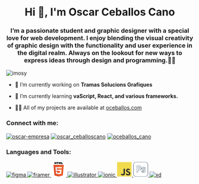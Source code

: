 <h1 align="center">Hi 👋, I'm Oscar Ceballos Cano</h1>
<h3 align="center">I’m a passionate student and graphic designer with a special love for web development. I enjoy blending the visual creativity of graphic design with the functionality and user experience in the digital realm. Always on the lookout for new ways to express ideas through design and programming.🚀✨</h3>

<p align="left"> <img src="https://komarev.com/ghpvc/?username=imosy&label=Profile%20views&color=0e75b6&style=flat" alt="imosy" /> </p>

- 🔭 I’m currently working on **Tramas Solucions Grafiques**

- 🌱 I’m currently learning **vaScript, React, and various frameworks.**

- 👨‍💻 All of my projects are available at [oceballos.com](oceballos.com)

<h3 align="left">Connect with me:</h3>
<p align="left">
<a href="https://codepen.io/oscar-empresa" target="blank"><img align="center" src="https://raw.githubusercontent.com/rahuldkjain/github-profile-readme-generator/master/src/images/icons/Social/codepen.svg" alt="oscar-empresa" height="30" width="40" /></a>
<a href="https://instagram.com/oscar_ceballoscano" target="blank"><img align="center" src="https://raw.githubusercontent.com/rahuldkjain/github-profile-readme-generator/master/src/images/icons/Social/instagram.svg" alt="oscar_ceballoscano" height="30" width="40" /></a>
<a href="https://www.behance.net/oceballos_cano" target="blank"><img align="center" src="https://raw.githubusercontent.com/rahuldkjain/github-profile-readme-generator/master/src/images/icons/Social/behance.svg" alt="oceballos_cano" height="30" width="40" /></a>
</p>

<h3 align="left">Languages and Tools:</h3>
<p align="left"> <a href="https://www.figma.com/" target="_blank" rel="noreferrer"> <img src="https://www.vectorlogo.zone/logos/figma/figma-icon.svg" alt="figma" width="40" height="40"/> </a> <a href="https://www.framer.com/" target="_blank" rel="noreferrer"> <img src="https://www.vectorlogo.zone/logos/framer/framer-icon.svg" alt="framer" width="40" height="40"/> </a> <a href="https://www.w3.org/html/" target="_blank" rel="noreferrer"> <img src="https://raw.githubusercontent.com/devicons/devicon/master/icons/html5/html5-original-wordmark.svg" alt="html5" width="40" height="40"/> </a> <a href="https://www.adobe.com/in/products/illustrator.html" target="_blank" rel="noreferrer"> <img src="https://www.vectorlogo.zone/logos/adobe_illustrator/adobe_illustrator-icon.svg" alt="illustrator" width="40" height="40"/> </a> <a href="https://ionicframework.com" target="_blank" rel="noreferrer"> <img src="https://upload.wikimedia.org/wikipedia/commons/d/d1/Ionic_Logo.svg" alt="ionic" width="40" height="40"/> </a> <a href="https://developer.mozilla.org/en-US/docs/Web/JavaScript" target="_blank" rel="noreferrer"> <img src="https://raw.githubusercontent.com/devicons/devicon/master/icons/javascript/javascript-original.svg" alt="javascript" width="40" height="40"/> </a> <a href="https://www.photoshop.com/en" target="_blank" rel="noreferrer"> <img src="https://raw.githubusercontent.com/devicons/devicon/master/icons/photoshop/photoshop-line.svg" alt="photoshop" width="40" height="40"/> </a> <a href="https://www.adobe.com/products/xd.html" target="_blank" rel="noreferrer"> <img src="https://cdn.worldvectorlogo.com/logos/adobe-xd.svg" alt="xd" width="40" height="40"/> </a> </p>
